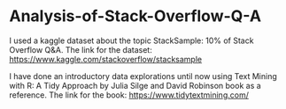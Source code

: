 # Analysis-of-Stack-Overflow-Q-A

I used a kaggle dataset about the topic StackSample: 10% of Stack Overflow Q&A. The link for the dataset: https://www.kaggle.com/stackoverflow/stacksample

I have done an introductory data explorations until now using Text Mining with R: A Tidy Approach by Julia Silge and David Robinson book as a reference. The link for the book: https://www.tidytextmining.com/ 
